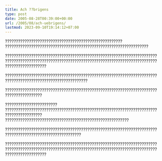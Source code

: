 ```yaml
---
title: Ach ??brigens
type: post
date: 2005-08-28T00:39:00+00:00
url: /2005/08/ach-uebrigens/
lastmod: 2023-09-10T19:14:12+07:00
---
```

?????????????????????????????????????????????????????? ??????????????????????????????????????????????????????????????????

???????????????????????????????????????????????????????????????????????????????????????????????????????????????????????????????????????????????????????????????

????????????????????????????????????????????????????????????????????????????????????????????????????????????

???????????????????????????????????????????????????????????????????????????????????????

???????????????????????? ??????????????????????????????????????????????????????????????????????????????????????? ?????????????????????????????????????????????????????????

?????????????????????????????????????????????????????????????????????????????????????????????????????????

???????????????????????????????????????????????????????????????????????????????????????????????????????????????????????????????????????????????????????????????
